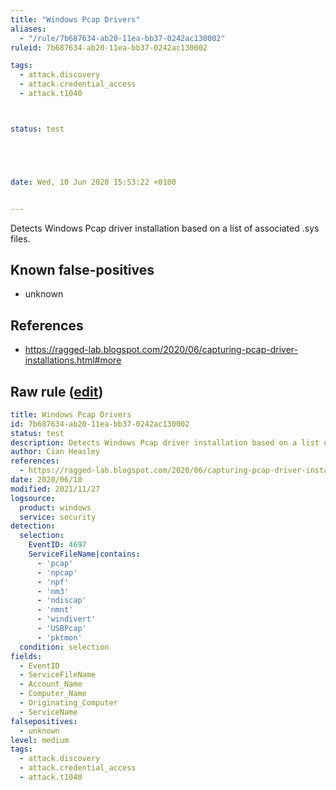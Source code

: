 ```yaml
---
title: "Windows Pcap Drivers"
aliases:
  - "/rule/7b687634-ab20-11ea-bb37-0242ac130002"
ruleid: 7b687634-ab20-11ea-bb37-0242ac130002

tags:
  - attack.discovery
  - attack.credential_access
  - attack.t1040



status: test





date: Wed, 10 Jun 2020 15:53:22 +0100


---
```


Detects Windows Pcap driver installation based on a list of associated .sys files.

<!--more-->


## Known false-positives

* unknown



## References

* https://ragged-lab.blogspot.com/2020/06/capturing-pcap-driver-installations.html#more


## Raw rule ([edit](https://github.com/SigmaHQ/sigma/edit/master/rules/windows/builtin/system/win_pcap_drivers.yml))
```yaml
title: Windows Pcap Drivers
id: 7b687634-ab20-11ea-bb37-0242ac130002
status: test
description: Detects Windows Pcap driver installation based on a list of associated .sys files.
author: Cian Heasley
references:
  - https://ragged-lab.blogspot.com/2020/06/capturing-pcap-driver-installations.html#more
date: 2020/06/10
modified: 2021/11/27
logsource:
  product: windows
  service: security
detection:
  selection:
    EventID: 4697
    ServiceFileName|contains:
      - 'pcap'
      - 'npcap'
      - 'npf'
      - 'nm3'
      - 'ndiscap'
      - 'nmnt'
      - 'windivert'
      - 'USBPcap'
      - 'pktmon'
  condition: selection
fields:
  - EventID
  - ServiceFileName
  - Account_Name
  - Computer_Name
  - Originating_Computer
  - ServiceName
falsepositives:
  - unknown
level: medium
tags:
  - attack.discovery
  - attack.credential_access
  - attack.t1040

```
